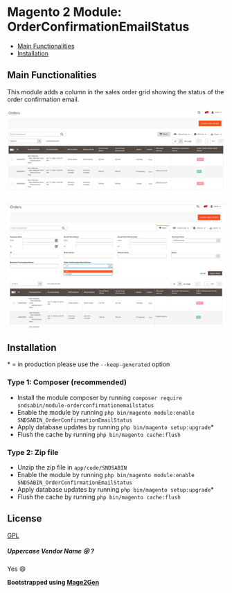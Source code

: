 # Magento 2 Module: OrderConfirmationEmailStatus

 - [Main Functionalities](#markdown-header-main-functionalities)
 - [Installation](#markdown-header-installation)

## Main Functionalities
This module adds a column in the sales order grid showing the status of the order confirmation email.

![Sales Order Grid](docs/images/sales_order_grid.png)


![Sales Order Grid With Filters](docs/images/sales_order_grid_with_filters.png)

## Installation
\* = in production please use the `--keep-generated` option

### Type 1: Composer (recommended)

 - Install the module composer by running `composer require sndsabin/module-orderconfirmationemailstatus`
 - Enable the module by running `php bin/magento module:enable SNDSABIN_OrderConfirmationEmailStatus`
 - Apply database updates by running `php bin/magento setup:upgrade`\*
 - Flush the cache by running `php bin/magento cache:flush`

### Type 2: Zip file

 - Unzip the zip file in `app/code/SNDSABIN`
 - Enable the module by running `php bin/magento module:enable SNDSABIN_OrderConfirmationEmailStatus`
 - Apply database updates by running `php bin/magento setup:upgrade`\*
 - Flush the cache by running `php bin/magento cache:flush`

## License
[GPL](LICENSE)

##### Uppercase Vendor Name 😛 ?
Yes 😄

**Bootstrapped using [Mage2Gen](https://mage2gen.com)**

